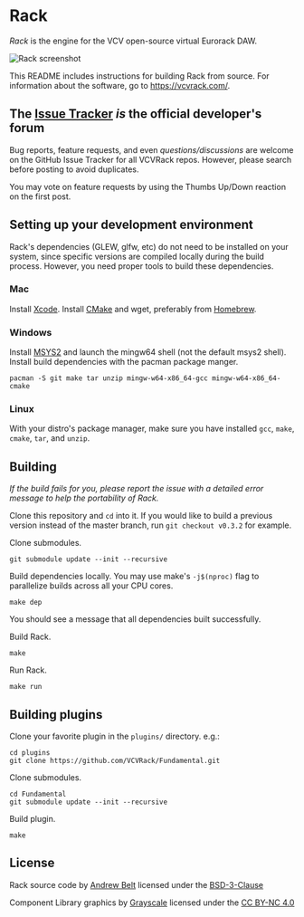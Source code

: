 # Rack

*Rack* is the engine for the VCV open-source virtual Eurorack DAW.

![Rack screenshot](https://vcvrack.com/images/screenshot.png)

This README includes instructions for building Rack from source. For information about the software, go to https://vcvrack.com/.

## The [Issue Tracker](https://github.com/VCVRack/Rack/issues) *is* the official developer's forum

Bug reports, feature requests, and even *questions/discussions* are welcome on the GitHub Issue Tracker for all VCVRack repos.
However, please search before posting to avoid duplicates.

You may vote on feature requests by using the Thumbs Up/Down reaction on the first post.

## Setting up your development environment

Rack's dependencies (GLEW, glfw, etc) do not need to be installed on your system, since specific versions are compiled locally during the build process. However, you need proper tools to build these dependencies.

### Mac

Install [Xcode](https://developer.apple.com/xcode/).
Install [CMake](https://cmake.org/) and wget, preferably from [Homebrew](https://brew.sh/).

### Windows

Install [MSYS2](http://www.msys2.org/) and launch the mingw64 shell (not the default msys2 shell).
Install build dependencies with the pacman package manger.

	pacman -S git make tar unzip mingw-w64-x86_64-gcc mingw-w64-x86_64-cmake

### Linux

With your distro's package manager, make sure you have installed `gcc`, `make`, `cmake`, `tar`, and `unzip`.

## Building

*If the build fails for you, please report the issue with a detailed error message to help the portability of Rack.*

Clone this repository and `cd` into it.
If you would like to build a previous version instead of the master branch, run `git checkout v0.3.2` for example.

Clone submodules.

	git submodule update --init --recursive

Build dependencies locally.
You may use make's `-j$(nproc)` flag to parallelize builds across all your CPU cores.

	make dep

You should see a message that all dependencies built successfully.

Build Rack.

	make

Run Rack.

	make run

## Building plugins

Clone your favorite plugin in the `plugins/` directory. e.g.:

	cd plugins
	git clone https://github.com/VCVRack/Fundamental.git

Clone submodules.

	cd Fundamental
	git submodule update --init --recursive

Build plugin.

	make

## License

Rack source code by [Andrew Belt](https://andrewbelt.name/) licensed under the [BSD-3-Clause](LICENSE.txt)

Component Library graphics by [Grayscale](http://grayscale.info/) licensed under the [CC BY-NC 4.0](https://creativecommons.org/licenses/by-nc/4.0/)
